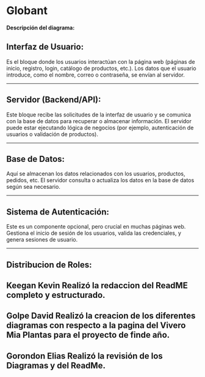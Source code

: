 # Globant
**Descripción del diagrama:**

## Interfaz de Usuario:
Es el bloque donde los usuarios interactúan con la página web (páginas de inicio, registro, login, catálogo de productos, etc.).
Los datos que el usuario introduce, como el nombre, correo o contraseña, se envían al servidor.

---

## Servidor (Backend/API):
Este bloque recibe las solicitudes de la interfaz de usuario y se comunica con la base de datos para recuperar o almacenar información.
El servidor puede estar ejecutando lógica de negocios (por ejemplo, autenticación de usuarios o validación de productos).

---

## Base de Datos:
Aquí se almacenan los datos relacionados con los usuarios, productos, pedidos, etc.
El servidor consulta o actualiza los datos en la base de datos según sea necesario.

---

## Sistema de Autenticación:
Este es un componente opcional, pero crucial en muchas páginas web.
Gestiona el inicio de sesión de los usuarios, valida las credenciales, y genera sesiones de usuario.

---

## **Distribucion de Roles:**
## **Keegan Kevin** Realizó la redaccion del ReadME completo y estructurado.
## **Golpe David** Realizó la creacion de los diferentes diagramas con respecto a la pagina del Vivero Mia Plantas para el proyecto de finde año.
## **Gorondon Elias** Realizó la revisión de los Diagramas y del ReadMe.
